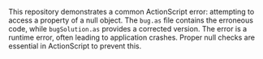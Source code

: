 This repository demonstrates a common ActionScript error: attempting to access a property of a null object. The `bug.as` file contains the erroneous code, while `bugSolution.as` provides a corrected version.  The error is a runtime error, often leading to application crashes. Proper null checks are essential in ActionScript to prevent this.